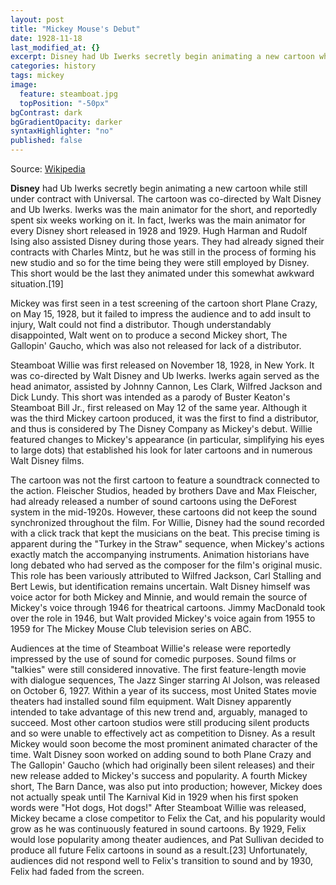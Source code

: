 ```yaml
---
layout: post
title: "Mickey Mouse's Debut"
date: 1928-11-18
last_modified_at: {}
excerpt: Disney had Ub Iwerks secretly begin animating a new cartoon while still under contract with Universal...
categories: history
tags: mickey
image: 
  feature: steamboat.jpg
  topPosition: "-50px"
bgContrast: dark
bgGradientOpacity: darker
syntaxHighlighter: "no"
published: false
---
```


Source: [Wikipedia](https://en.wikipedia.org/wiki/Mickey_Mouse)

**Disney** had Ub Iwerks secretly begin animating a new cartoon while still under contract with Universal. The cartoon was co-directed by Walt Disney and Ub Iwerks. Iwerks was the main animator for the short, and reportedly spent six weeks working on it. In fact, Iwerks was the main animator for every Disney short released in 1928 and 1929. Hugh Harman and Rudolf Ising also assisted Disney during those years. They had already signed their contracts with Charles Mintz, but he was still in the process of forming his new studio and so for the time being they were still employed by Disney. This short would be the last they animated under this somewhat awkward situation.[19]

Mickey was first seen in a test screening of the cartoon short Plane Crazy, on May 15, 1928, but it failed to impress the audience and to add insult to injury, Walt could not find a distributor. Though understandably disappointed, Walt went on to produce a second Mickey short, The Gallopin' Gaucho, which was also not released for lack of a distributor.

Steamboat Willie was first released on November 18, 1928, in New York. It was co-directed by Walt Disney and Ub Iwerks. Iwerks again served as the head animator, assisted by Johnny Cannon, Les Clark, Wilfred Jackson and Dick Lundy. This short was intended as a parody of Buster Keaton's Steamboat Bill Jr., first released on May 12 of the same year. Although it was the third Mickey cartoon produced, it was the first to find a distributor, and thus is considered by The Disney Company as Mickey's debut. Willie featured changes to Mickey's appearance (in particular, simplifying his eyes to large dots) that established his look for later cartoons and in numerous Walt Disney films.

The cartoon was not the first cartoon to feature a soundtrack connected to the action. Fleischer Studios, headed by brothers Dave and Max Fleischer, had already released a number of sound cartoons using the DeForest system in the mid-1920s. However, these cartoons did not keep the sound synchronized throughout the film. For Willie, Disney had the sound recorded with a click track that kept the musicians on the beat. This precise timing is apparent during the "Turkey in the Straw" sequence, when Mickey's actions exactly match the accompanying instruments. Animation historians have long debated who had served as the composer for the film's original music. This role has been variously attributed to Wilfred Jackson, Carl Stalling and Bert Lewis, but identification remains uncertain. Walt Disney himself was voice actor for both Mickey and Minnie, and would remain the source of Mickey's voice through 1946 for theatrical cartoons. Jimmy MacDonald took over the role in 1946, but Walt provided Mickey's voice again from 1955 to 1959 for The Mickey Mouse Club television series on ABC.

Audiences at the time of Steamboat Willie's release were reportedly impressed by the use of sound for comedic purposes. Sound films or "talkies" were still considered innovative. The first feature-length movie with dialogue sequences, The Jazz Singer starring Al Jolson, was released on October 6, 1927. Within a year of its success, most United States movie theaters had installed sound film equipment. Walt Disney apparently intended to take advantage of this new trend and, arguably, managed to succeed. Most other cartoon studios were still producing silent products and so were unable to effectively act as competition to Disney. As a result Mickey would soon become the most prominent animated character of the time. Walt Disney soon worked on adding sound to both Plane Crazy and The Gallopin' Gaucho (which had originally been silent releases) and their new release added to Mickey's success and popularity. A fourth Mickey short, The Barn Dance, was also put into production; however, Mickey does not actually speak until The Karnival Kid in 1929 when his first spoken words were "Hot dogs, Hot dogs!" After Steamboat Willie was released, Mickey became a close competitor to Felix the Cat, and his popularity would grow as he was continuously featured in sound cartoons. By 1929, Felix would lose popularity among theater audiences, and Pat Sullivan decided to produce all future Felix cartoons in sound as a result.[23] Unfortunately, audiences did not respond well to Felix's transition to sound and by 1930, Felix had faded from the screen.
